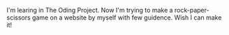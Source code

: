 I'm learing in The Oding Project. Now I'm trying to make a rock-paper-scissors game on a website by myself with few guidence. Wish I can make it!